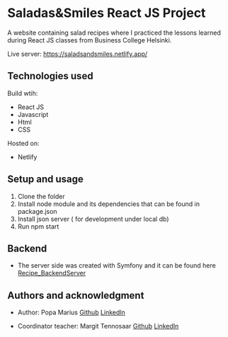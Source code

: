 # Saladas&Smiles React JS Project

A website containing salad recipes where I practiced the lessons learned during React JS classes from Business College Helsinki.

Live server: https://saladsandsmiles.netlify.app/

## Technologies used

Build wtih:

- React JS
- Javascript
- Html
- CSS

Hosted on:

- Netlify

## Setup and usage

1. Clone the folder
2. Install node module and its dependencies that can be found in
   package.json
3. Install json server ( for development under local db)
4. Run npm start

## Backend

- The server side was created with Symfony and it can be found here [Recipe_BackendServer](https://github.com/izaacyo/Recipe_BackendServer)

## Authors and acknowledgment

- Author: Popa Marius [Github](https://github.com/izaacyo) [LinkedIn](https://www.linkedin.com/in/popamariuspetrut/)

- Coordinator teacher: Margit Tennosaar [Github](https://github.com/margittennosaar) [LinkedIn](https://www.linkedin.com/in/margittennosaar/)
